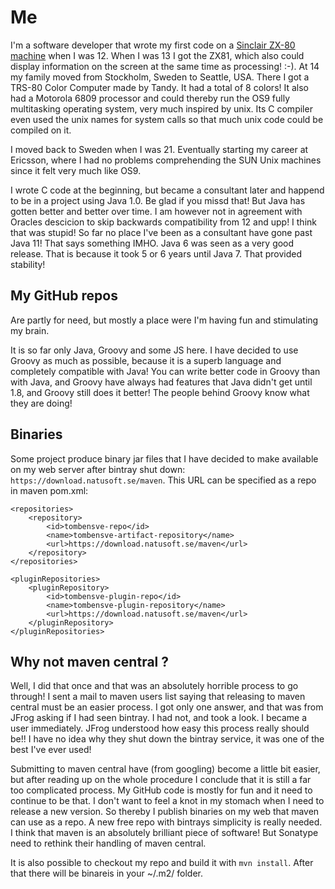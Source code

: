 # Me

I'm a software developer that wrote my first code on a [Sinclair ZX-80 machine](https://en.wikipedia.org/wiki/ZX80)
when I was 12. When I was 13 I got the ZX81, which also could display information on the screen at the same time as
processing! :-). At 14 my family moved from Stockholm, Sweden to Seattle, USA. There I got a TRS-80 Color Computer made
by Tandy. It had a total of 8 colors! It also had a Motorola 6809 processor and could thereby run the OS9 fully
multitasking operating system, very much inspired by unix. Its C compiler even used the unix names for system calls
so that much unix code could be compiled on it. 

I  moved back to Sweden when I was 21. Eventually starting my career at Ericsson, where I had no problems
comprehending the SUN Unix machines since it felt very much like OS9. 

I wrote C code at the beginning, but became a consultant later and happend to be in a project using Java 1.0.
Be glad if you missd that! But Java has gotten better and better over time. I am however not in agreement with Oracles
descicion to skip backwards compatibility from 12 and upp! I think that was stupid! So far no place I've been
as a consultant have gone past Java 11! That says something IMHO. Java 6 was seen as a very good release. That 
is because it took 5 or 6 years until Java 7. That provided stability! 

## My GitHub repos

Are partly for need, but mostly a place were I'm having fun and stimulating my brain.

It is so far only Java, Groovy and some JS here. I have decided to use Groovy
as much as possible, because it is a superb language and completely compatible 
with Java! You can write better code in Groovy than with Java, and Groovy have 
always had features that Java didn't get until 1.8, and Groovy still does it 
better! The people behind Groovy know what they are doing! 

## Binaries

Some project produce binary jar files that I have decided to make available
on my web server after bintray shut down: `https://download.natusoft.se/maven`.
This URL can be specified as a repo in maven pom.xml:

    <repositories>
        <repository>
            <id>tombensve-repo</id>
            <name>tombensve-artifact-repository</name>
            <url>https://download.natusoft.se/maven</url>
        </repository>
    </repositories>

    <pluginRepositories>
        <pluginRepository>
            <id>tombensve-plugin-repo</id>
            <name>tombensve-plugin-repository</name>
            <url>https://download.natusoft.se/maven</url>
        </pluginRepository>
    </pluginRepositories>    

## Why not maven central ? 

Well, I did that once and that was an absolutely
horrible process to go through! I sent a mail to maven users list saying
that releasing to maven central must be an easier process. I got only one
answer, and that was from JFrog asking if I had seen bintray. I had not,
and took a look. I became a user immediately. JFrog understood how easy
this process really should be!! I have no idea why they shut down the
bintray service, it was one of the best I've ever used! 

Submitting to maven central have (from googling) become a little bit
easier, but after reading up on the whole procedure I conclude that 
it is still a far too complicated process. My GitHub code is mostly 
for fun and it need to continue to be that. I don't want to feel a 
knot in my stomach when I need to release a new version. So thereby 
I publish binaries on my web that maven can use as a repo. A new free 
repo with bintrays simplicity is really needed. I think that maven is 
an absolutely brilliant piece of software! But Sonatype need to 
rethink their handling of maven central.

It is also possible to checkout my repo and build it with `mvn install`. After that there will be binareis
in your ~/.m2/ folder. 



